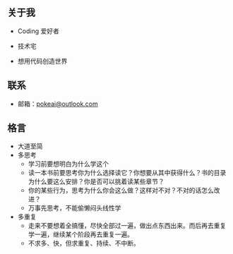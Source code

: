 ## 关于我

- Coding 爱好者

- 技术宅

- 想用代码创造世界

## 联系

- 邮箱：pokeai@outlook.com

## 格言

- 大道至简
- 多思考
    - 学习前要想明白为什么学这个
    - 读一本书前要思考你为什么选择读它？你想要从其中获得什么？书的目录为什么要这么安排？你是否可以挑着读某些章节？
    - 你的某些行为，思考为什么你会这么做？这样对不对？不对的话怎么改进？
    - 万事先思考，不能偷懒闷头线性学
- 多重复
    - 走来不要想着全搞懂，尽快全部过一遍，做出点东西出来。而后再去重复学一遍，继续某个阶段再去重复一遍。
    - 不求多、快，但求重复、持续、不中断。

